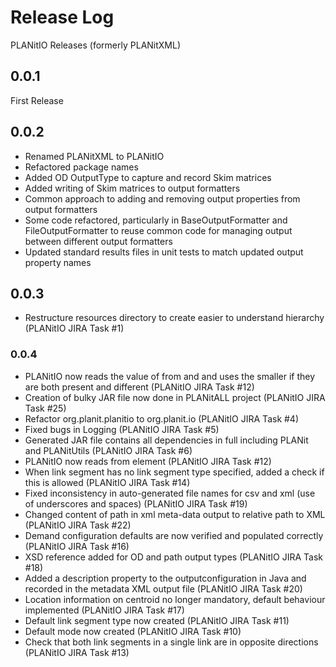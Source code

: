 # Release Log

PLANitIO  Releases (formerly PLANitXML)

## 0.0.1

First Release

## 0.0.2

* Renamed PLANitXML to PLANitIO
* Refactored package names 
* Added OD OutputType to capture and record Skim matrices
* Added writing of Skim matrices to output formatters
* Common approach to adding and removing output properties from output formatters
* Some code refactored, particularly in BaseOutputFormatter and FileOutputFormatter to reuse common code for managing output between different output formatters
* Updated standard results files in unit tests to match updated output property names

## 0.0.3

* Restructure resources directory to create easier to understand hierarchy (PLANitIO JIRA Task #1)

### 0.0.4

* PLANitIO now reads the value of <maxspeed> from <linksegment> and <linksegmenttype> and uses the smaller if they are both present and different (PLANitIO JIRA Task #12)
* Creation of bulky JAR file now done in PLANitALL project (PLANitIO JIRA Task #25)
* Refactor org.planit.planitio to org.planit.io (PLANitIO JIRA Task #4)
* Fixed bugs in Logging (PLANitIO JIRA Task #5)
* Generated JAR file contains all dependencies in full including PLANit and PLANitUtils (PLANitIO JIRA Task #6)
* PLANitIO now reads <maxspeed> from <linksegment> element (PLANitIO JIRA Task #12)
* When link segment has no link segment type specified, added a check if this is allowed (PLANitIO JIRA Task #14)
* Fixed inconsistency in auto-generated file names for csv and xml (use of underscores and spaces) (PLANitIO JIRA Task #19)
* Changed content of <csvdata> path in xml meta-data output to relative path to XML (PLANitIO JIRA Task #22)
* Demand configuration defaults are now verified and  populated correctly (PLANitIO JIRA Task #16)
* XSD reference added for OD and path output types  (PLANitIO JIRA Task #18)
* Added a description property to the outputconfiguration in Java and recorded in the metadata XML output file (PLANitIO JIRA Task #20)
* Location information on centroid no longer mandatory, default behaviour implemented (PLANitIO JIRA Task #17)
* Default link segment type now created (PLANitIO JIRA Task #11)
* Default mode now created (PLANitIO JIRA Task #10)
* Check that both link segments in a single link are in opposite directions (PLANitIO JIRA Task #13)